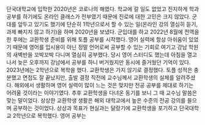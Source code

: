 단국대학교에 입학한 2020년은 코로나의 해였다. 학교에 갈 일도 없었고 진지하게 학과 공부를 하기에도 온라인 클래스가 전부였기 때문에 진로에 대한 고민은 크지 않았다. 군대를 앞두고 있기도 했기에 단순히 1학년으로서 할 수 있는 일(온라인 강의 열심히 듣기, 과제 빠지지 않고 하기)을 하며 2020년을 보냈다. 군입대를 하고 2022년 8월에 전역을 한 후에는 교환학생 준비를 위해 토플 공부를 시작했다. 영어 실력에 항상 아쉬움이 있었기 때문에 영어를 입시용이 아닌 정말 언어로써 공부할 수 있는 기회로 여기고 강남 학원의 새벽반을 꼬박꼬박 다니며 열심히 공부했다. 당시 영어 스터디도 했는데 아침을 열고나서 늦은 오후까지 강남에서 공부를 하니 버거웠지만 동시에 즐거웠던 기억이 있다. 2023년에는 2학년으로 복학을 했다. 교환학생은 가지 않기로 결정했다. 토플 성적은 충분했고 면접도 잘 끝났지만, 출발 결정 직전에 교수님께서 교환학생의 실체를 알려주셨다. 해외에서 생활하며 영어 실력이 많이 느는 것은 맞지만 전공 공부를 제대로 하기는 어려울 것이라는 이야기였다. 추후 교환학생을 다녀온 동기를 보니 그 때 교수님 말씀은 맞는 말이었다. 상상한 교환학생 생활은 해외 대학교에서 높은 수준의 전공 강의를 들으며 공부하는 것이었다. 상상과 목표가 현실과는 달랐기에 교환학생을 포기하고 단국대학교 2학년으로 복학했다. 영어 공부는 